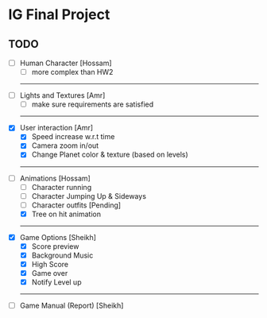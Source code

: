 # IG Final Project

## TODO

- [ ] Human Character [Hossam]
  - [ ] more complex than HW2
  ***
- [ ] Lights and Textures [Amr]
  - [ ] make sure requirements are satisfied
  ***
- [x] User interaction [Amr]
  - [x] Speed increase w.r.t time
  - [x] Camera zoom in/out
  - [x] Change Planet color & texture (based on levels)
  ***
- [ ] Animations [Hossam]
  - [ ] Character running
  - [ ] Character Jumping Up & Sideways
  - [ ] Character outfits [Pending]
  - [x] Tree on hit animation
  ***
- [x] Game Options [Sheikh]
  - [x] Score preview
  - [x] Background Music
  - [x] High Score
  - [x] Game over
  - [x] Notify Level up
  ***
- [ ] Game Manual (Report) [Sheikh]

